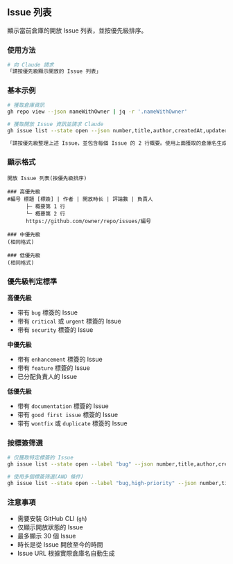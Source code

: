 ## Issue 列表

顯示當前倉庫的開放 Issue 列表，並按優先級排序。

### 使用方法

```bash
# 向 Claude 請求
「請按優先級顯示開放的 Issue 列表」
```

### 基本示例

```bash
# 獲取倉庫資訊
gh repo view --json nameWithOwner | jq -r '.nameWithOwner'

# 獲取開放 Issue 資訊並請求 Claude
gh issue list --state open --json number,title,author,createdAt,updatedAt,labels,assignees,comments --limit 30

「請按優先級整理上述 Issue，並包含每個 Issue 的 2 行概要。使用上面獲取的倉庫名生成 URL」
```

### 顯示格式

```
開放 Issue 列表(按優先級排序)

### 高優先級
#編号 標題 [標簽] | 作者 | 開放時长 | 評論數 | 負責人
      ├─ 概要第 1 行
      └─ 概要第 2 行
      https://github.com/owner/repo/issues/編号

### 中優先級
(相同格式)

### 低優先級
(相同格式)
```

### 優先級判定標準

**高優先級**

- 带有 `bug` 標簽的 Issue
- 带有 `critical` 或 `urgent` 標簽的 Issue
- 带有 `security` 標簽的 Issue

**中優先級**

- 带有 `enhancement` 標簽的 Issue
- 带有 `feature` 標簽的 Issue
- 已分配負責人的 Issue

**低優先級**

- 带有 `documentation` 標簽的 Issue
- 带有 `good first issue` 標簽的 Issue
- 带有 `wontfix` 或 `duplicate` 標簽的 Issue

### 按標簽筛選

```bash
# 仅獲取特定標簽的 Issue
gh issue list --state open --label "bug" --json number,title,author,createdAt,labels,comments --limit 30

# 使用多個標簽筛選(AND 條件)
gh issue list --state open --label "bug,high-priority" --json number,title,author,createdAt,labels,comments --limit 30
```

### 注意事項

- 需要安裝 GitHub CLI (`gh`)
- 仅顯示開放狀態的 Issue
- 最多顯示 30 個 Issue
- 時长是從 Issue 開放至今的時間
- Issue URL 根據實際倉庫名自動生成
